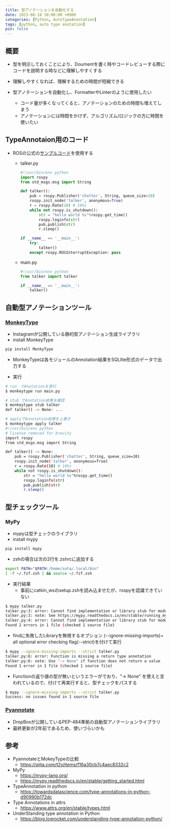 ```yaml
---
title: 型アノテーションを自動化する
date: 2023-06-18 10:00:00 +0900
categories: [Python, AutoTypeAnnotation]
tags: [python, auto type anotation]
pin: false
---
```


## 概要
- 型を明示しておくことにより、Doumentを書く時やコードレビューする際にコードを説明する時などに理解しやすくする
- 理解しやすくなれば、理解するための時間が短縮できる

- 型アノテーションを自動化し、FormatterやLinterのように使用したい
    - コード量が多くなってくると、アノテーションのための時間も増えてしまう
    - アノテーションには時間をかけず、アルゴリズム/ロジックの方に時間を使いたい

## TypeAnnotaion用のコード
- ROSの公式の[サンプルコード](http://wiki.ros.org/ja/ROS/Tutorials/WritingPublisherSubscriber%28python%29)を使用する
    - talker.py

        ```py
        #!/usr/bin/env python
        import rospy
        from std_msgs.msg import String

        def talker():
            pub = rospy.Publisher('chatter', String, queue_size=10)
            rospy.init_node('talker', anonymous=True)
            r = rospy.Rate(10) # 10hz
            while not rospy.is_shutdown():
                str = "hello world %s"%rospy.get_time()
                rospy.loginfo(str)
                pub.publish(str)
                r.sleep()

        if __name__ == '__main__':
            try:
                talker()
            except rospy.ROSInterruptException: pass
        ```

    - main.py

        ```py
        #!/usr/bin/env python
        from talker import talker

        if __name__ == '__main__':
            talker()
        ```

## 自動型アノテーションツール
### [MonkeyType](https://github.com/Instagram/MonkeyType)
- Instagramが公開している静的型アノテーション生成ライブラリ
- install MonkeyType

```bash
pip install MonkyType
```

- MonkeyTypeは各モジュールのAnnotation結果をSQLlite形式のデータで出力する

- 実行

``` bash
# run　でAnotationを実行
$ monkeytype run main.py

# stub でAnotation結果を確認
$ monkeytype stub talker
def talker() -> None: ...

# applyでAnnotation結果を上書き
$ monkeytype apply talker
#!/usr/bin/env python
# license removed for brevity
import rospy
from std_msgs.msg import String

def talker() -> None:
    pub = rospy.Publisher('chatter', String, queue_size=10)
    rospy.init_node('talker', anonymous=True)
    r = rospy.Rate(10) # 10hz
    while not rospy.is_shutdown():
        str = "hello world %s"%rospy.get_time()
        rospy.loginfo(str)
        pub.publish(str)
        r.sleep()
```

## 型チェックツール
### MyPy
- mypyは型チェックのライブラリ
- install mypy

```bash
pip install mypy
```

- zshの場合は次の2行を.zshrcに追加する

```bash
export PATH="$PATH:/home/sota/.local/bin"
[ -f ~/.fzf.zsh ] && source ~/.fzf.zsh
```

- 実行結果
    - 事前にcatkin_wsのsetup.zshを読み込ませたが、rospyを認識できていない

``` bash
$ mypy talker.py
talker.py:3: error: Cannot find implementation or library stub for module named "rospy"
talker.py:3: note: See https://mypy.readthedocs.io/en/stable/running_mypy.html#missing-imports
talker.py:4: error: Cannot find implementation or library stub for module named "std_msgs.msg"
Found 2 errors in 1 file (checked 1 source file)
```

- findに失敗したLibraryを無視するオプション (--ignore-missing-imports)+ all optional error checking flag(--strict)を付けて実行

``` bash
$ mypy --ignore-missing-imports --strict talker.py
talker.py:6: error: Function is missing a return type annotation
talker.py:6: note: Use "-> None" if function does not return a value
Found 1 error in 1 file (checked 1 source file)
```

- Functionの返り値の型が無いというエラーがでおり、"-> None" を使えと言われているので、付けて再実行すると、型チェックをパスする

```bash
$ mypy --ignore-missing-imports --strict talker.py
Success: no issues found in 1 source file
```


### [Pyannotate](https://github.com/dropbox/pyannotate/tree/master)
- DropBoxが公開しているPEP-484準拠の自動型アノテーションライブラリ
- 最終更新が2年前であるため、使いづらいかも


## 参考
- PyannotateとMokeyTypeの比較
    - https://qiita.com/t2y/items/f16a30cb7c4aec8332c2
- MyPy
    - https://mypy-lang.org/
    - https://mypy.readthedocs.io/en/stable/getting_started.html
- TypeAnnotation in python
    - https://towardsdatascience.com/type-annotations-in-python-d90990b172dc
- Type Annotations in attrs
    - https://www.attrs.org/en/stable/types.html
- UnderStanding type annotation in Python
    - https://blog.logrocket.com/understanding-type-annotation-python/
